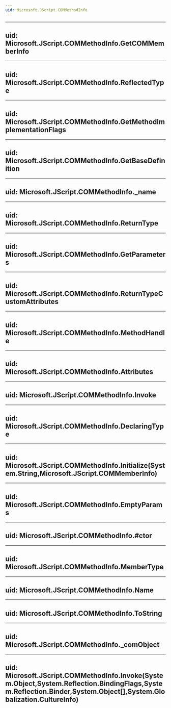 ```yaml
---
uid: Microsoft.JScript.COMMethodInfo
---
```


---
uid: Microsoft.JScript.COMMethodInfo.GetCOMMemberInfo
---

---
uid: Microsoft.JScript.COMMethodInfo.ReflectedType
---

---
uid: Microsoft.JScript.COMMethodInfo.GetMethodImplementationFlags
---

---
uid: Microsoft.JScript.COMMethodInfo.GetBaseDefinition
---

---
uid: Microsoft.JScript.COMMethodInfo._name
---

---
uid: Microsoft.JScript.COMMethodInfo.ReturnType
---

---
uid: Microsoft.JScript.COMMethodInfo.GetParameters
---

---
uid: Microsoft.JScript.COMMethodInfo.ReturnTypeCustomAttributes
---

---
uid: Microsoft.JScript.COMMethodInfo.MethodHandle
---

---
uid: Microsoft.JScript.COMMethodInfo.Attributes
---

---
uid: Microsoft.JScript.COMMethodInfo.Invoke
---

---
uid: Microsoft.JScript.COMMethodInfo.DeclaringType
---

---
uid: Microsoft.JScript.COMMethodInfo.Initialize(System.String,Microsoft.JScript.COMMemberInfo)
---

---
uid: Microsoft.JScript.COMMethodInfo.EmptyParams
---

---
uid: Microsoft.JScript.COMMethodInfo.#ctor
---

---
uid: Microsoft.JScript.COMMethodInfo.MemberType
---

---
uid: Microsoft.JScript.COMMethodInfo.Name
---

---
uid: Microsoft.JScript.COMMethodInfo.ToString
---

---
uid: Microsoft.JScript.COMMethodInfo._comObject
---

---
uid: Microsoft.JScript.COMMethodInfo.Invoke(System.Object,System.Reflection.BindingFlags,System.Reflection.Binder,System.Object[],System.Globalization.CultureInfo)
---
